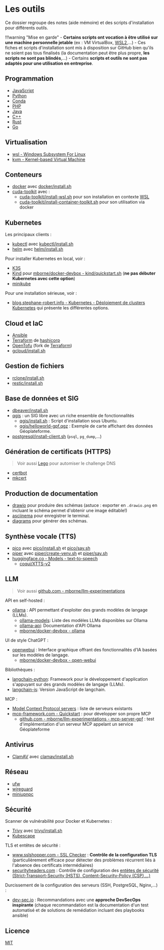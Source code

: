 # Les outils

Ce dossier regroupe des notes (aide mémoire) et des scripts d'installation pour différents outils.

!!!warning "Mise en garde"
    - **Certains scripts ont vocation à être utilisé sur une machine personnelle jetable** (ex : VM VirtualBox, [WSL2](wsl/README.md),...)
    - Ces fiches et scripts d'installation sont mis à disposition sur GitHub bien qu'ils ne soient pas tous finalisés (la documentation peut être plus propre, **les scripts ne sont pas blindés**,...)
    - Certains **scripts et outils ne sont pas adaptés pour une utilisation en entreprise**.

## Programmation

- [JavaScript](js/README.md)
- [Python](python/README.md)
- [Conda](conda/README.md)
- [PHP](php/README.md)
- [Java](java/README.md)
- [C++](cxx/README.md)
- [Rust](rust/README.md)
- [Go](go/README.md)

## Virtualisation

- [wsl - Windows Subsystem For Linux](wsl/README.md)
- [kvm - Kernel-based Virtual Machine](kvm/README.md)

## Conteneurs

- [docker](docker/README.md) avec [docker/install.sh](docker/install.sh)
- [cuda-toolkit](cuda-toolkit/README.md) avec :
    - [cuda-toolkit/install-wsl.sh](cuda-toolkit/install-wsl.sh) pour son installation en contexte [WSL](wsl/README.md)
    - [cuda-toolkit/install-container-toolkit.sh](cuda-toolkit/install-container-toolkit.sh) pour son utilisation via docker

## Kubernetes

Les principaux clients :

- [kubectl](kubectl/README.md) avec [kubectl/install.sh](kubectl/install.sh)
- [helm](helm/README.md) avec [helm/install.sh](helm/install.sh)

Pour installer Kubernetes en local, voir :

- [K3S](k3s/README.md)
- [Kind](kind/README.md) pour [mborne/docker-devbox - kind/quickstart.sh](https://github.com/mborne/docker-devbox/tree/master/kind#readme) (**ne pas débuter Kubernetes avec cette option**)
- [minikube](minikube/README.md)

Pour une installation sérieuse, voir :

- [blog.stephane-robert.info - Kubernetes - Déploiement de clusters Kubernetes](https://blog.stephane-robert.info/docs/conteneurs/orchestrateurs/kubernetes/installation/) qui présente les différentes options.

## Cloud et IaC

- [Ansible](ansible/README.md)
- [Terraform](terraform/README.md) de [hashicorp](hashicorp/README.md)
- [OpenTofu](opentofu/README.md) (fork de [Terraform](terraform/README.md))
- [gcloud/install.sh](gcloud/install.sh)

## Gestion de fichiers

- [rclone/install.sh](rclone/install.sh)
- [restic/install.sh](restic/install.sh)

## Base de données et SIG

- [dbeaver/install.sh](dbeaver/install.sh)
- [qgis](qgis/README.md) : un SIG libre avec un riche ensemble de fonctionnalités
    - [qgis/install.sh](qgis/install.sh) : Script d'installation sous Ubuntu.
    - [qgis/helloworld-gpf.qgz](qgis/helloworld-gpf.qgz) : Exemple de carte affichant des données Géoplateforme.
- [postgresql/install-client.sh](postgresql/install-client.sh) (`psql`, `pg_dump`,...)

## Génération de certificats (HTTPS)

> Voir aussi [Lego](https://github.com/go-acme/lego?tab=readme-ov-file#lego) pour automiser le challenge DNS

- [certbot](certbot/README.md)
- [mkcert](mkcert/README.md)

## Production de documentation

- [drawio](https://www.drawio.com/) pour produire des schémas (astuce : exporter en `.drawio.png` en incluant le schéma permet d'obtenir une image éditable!)
- [asciinema](asciinema/README.md) pour enregistrer le terminal.
- [diagrams](diagrams/README.md) pour générer des schémas.

## Synthèse vocale (TTS)

- [pico](pico/README.md) avec [pico/install.sh](pico/install.sh) et [pico/say.sh](pico/say.sh)
- [piper](piper/README.md) avec [piper/create-venv.sh](piper/create-venv.sh) et [piper/say.sh](piper/say.sh)
- [huggingface.co - Models - text-to-speech](https://huggingface.co/models?pipeline_tag=text-to-speech&sort=downloads)
    - [coqui/XTTS-v2](https://huggingface.co/coqui/XTTS-v2)

## LLM

> Voir aussi [github.com - mborne/llm-experimentations](https://github.com/mborne/llm-experimentations/tree/main?tab=readme-ov-file#llm-experimentations)

API en self-hosted :

- [ollama](https://github.com/ollama/ollama#readme) : API permettant d'exploiter des grands modèles de langage (LLMs).
    - [ollama-models](https://ollama.com/search): Liste des modèles LLMs disponibles sur Ollama
    - [ollama-api](https://github.com/ollama/ollama/blob/main/docs/api.md): Documentation d'API Ollama
    - [mborne/docker-devbox - ollama](https://github.com/mborne/docker-devbox/tree/master/ollama#readme)

UI de style ChatGPT :

- [openwebui](https://docs.openwebui.com/) : Interface graphique offrant des fonctionnalités d'IA basées sur les modèles de langage.
    - [mborne/docker-devbox - open-webui](https://github.com/mborne/docker-devbox/tree/master/open-webui#readme)

Bibliothèques :

- [langchain-python](https://python.langchain.com/docs/tutorials/): Framework pour le développement d'application s'appuyant sur des grands modèles de langage (LLMs).
- [langchain-js](https://js.langchain.com/docs/tutorials/): Version JavaScript de langchain.

MCP :

- [Model Context Protocol servers](https://github.com/modelcontextprotocol/servers?tab=readme-ov-file#model-context-protocol-servers) : liste de serveurs existants
- [mcp-framework.com - Quickstart](https://mcp-framework.com/docs/quickstart/) : pour développer son propre MCP
    - [github.com - mborne/llm-experimentations - mcp-server-gpf](https://github.com/mborne/llm-experimentations/tree/main/mcp-server-gpf#readme) : test d'implémentation d'un serveur MCP appelant un service Géoplateforme

## Antivirus

- [ClamAV](clamav/README.md) avec [clamav/install.sh](clamav/install.sh)

## Réseau

- [ufw](ufw/README.md)
- [wireguard](wireguard/README.md)
- [miniupnpc](miniupnpc/README.md)

## Sécurité

Scanner de vulnérabilité pour Docker et Kubernetes :

- [Trivy](trivy/README.md) avec [trivy/install.sh](trivy/install.sh)
- [Kubescape](kubescape/README.md)

TLS et entêtes de sécurité :

- [www.sslshopper.com - SSL Checker](https://www.sslshopper.com/ssl-checker.html) : **Contrôle de la configuration TLS** (particulièrement efficace pour détecter des problèmes récurrent liés à l'absence des certificats intermédiaires)
- [securityheaders.com](https://securityheaders.com) : Contrôle de configuration des [entètes de sécurité (Strict-Transport-Security (HSTS), Content-Security-Policy (CSP),...)](https://www.anopixel.fr/en-tetes-de-securite-http-security-headers.html)

Durcissement de la configuration des serveurs (SSH, PostgreSQL, Nginx,...) :

- [dev-sec.io](https://dev-sec.io/) : Recommandations avec une **approche DevSecOps inspirante** (chaque recommandation est la documentation d'un test automatisé et de solutions de remédiation incluant des playbooks ansible)

## Licence

[MIT](https://github.com/mborne/mborne.github.io/blob/main/LICENSE)
